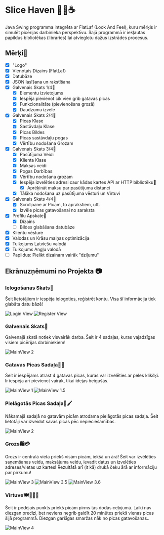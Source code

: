 # Slice Haven 🍕🏪☕
Java Swing programma integrēta ar FlatLaf (Look And Feel), kuru mērķis ir simulēt picērijas darbinieka perspektīvu.
Šajā programmā ir iekļautas papildus bibliotēkas (libraries) lai atvieglotu dažus izstrādes procesus.

## Mērķi🏹
- [x] "Logo" 
- [x] Vienotais Dizains (FlatLaf)
- [x] Datubāze
- [x] JSON lasīšana un rakstīšana
- [x] Galvenais Skats 1/4🎯
  - [x] Elementu izvietojums 
  - [x] Iespēja pievienot cik vien grib gatavas picas
  - [x] Funkcionalitāte (pievienošana grozā)
  - [x] Daudzumu izvēle
- [x] Galvenais Skats 2/4🎯
  - [x] Picas Klase
  - [x] Sastāvdaļu Klase
  - [x] Picas Bildes
  - [x] Picas sastāvdaļu pogas
  - [x] Vērtību nodošana Grozam
- [x] Galvenais Skats 3/4🎯
  - [x] Pasūtījuma Veidi
  - [x] Klienta Klase
  - [x] Maksas veidi
  - [x] Pogas Darbības 
  - [x] Vērtību nodošana grozam
  - [x] Iespēja izvelēties adresi caur kādas kartes API ar HTTP bibliotēku🎯
    - [x] Aprēķināt maksu par pasūtījuma distanci
  - [x] Tālāka nodošana uz pasūtījuma vēsturi un Virtuvi    
- [x] Galvenais Skats 4/4🎯
  - [x] Scrollpane ar Picām, to aprakstiem, utt.
  - [x] Izvēle picas gatavošanai no saraksta
- [x] Profilu Apskate🎯
  - [x] Dizains
  - [ ] Bildes glabāšana datubāze
- [x] Klientu vēsture    
- [x] Valodas un Krāsu maiņas optimizācija
- [x] Tulkojums Latviešu valodā
- [x] Tulkojums Angļu valodā
- [ ] Papildus: Pielikt dizainam vairāk "dziļumu"
      
## Ekrānuzņēmumi no Projekta 📷
### Ielogošanas Skats🔐
Šeit lietotājiem ir iespēja ielogoties, reģistrēt kontu. Visa šī informācija tiek glabāta datu bāzē!

![Login View](https://github.com/JanisNied/Niedols_Pica/assets/122255186/3b64859f-f6f5-41d8-a1ec-28180f492140)
![Register View](https://github.com/JanisNied/Niedols_Pica/assets/122255186/9ef8bd2d-a491-40fa-a190-7c077870cd83)

### Galvenais Skats📲
Galvenajā skatā notiek visvairāk darba. Šeit ir 4 sadaļas, kuras vajadzīgas visiem picērijas darbiniekiem!

![MainView 2](https://github.com/JanisNied/Niedols_Pica/assets/122255186/c95f6f40-c4da-42d5-a13a-50b7014c7640)

### Gatavas Picas Sadaļa🍕✨
Šeit ir iespējams atrast 4 gatavas picas, kuras var izvelēties ar peles klikšķi. Ir iespēja arī pievienot vairāk, tikai idejas beigušās.

![MainView 1](https://github.com/JanisNied/Niedols_Pica/assets/122255186/de99bbbb-09af-4492-8a9c-959020cc1301)
![MainView 1.5](https://github.com/JanisNied/Niedols_Pica/assets/122255186/c6cc3655-b086-4b13-8633-73cb9897f483)

### Pielāgotās Picas Sadaļa🍕🖌️
Nākamajā sadaļā no gatavām picām atrodama pielāgotās picas sadaļa. Šeit lietotāji var izveidot savas picas pēc nepieciešamības.

![MainView 2](https://github.com/JanisNied/Niedols_Pica/assets/122255186/94f09c9e-af38-4e2e-8158-73e439df4f91)

### Grozs🛍️💳
Grozs ir centralā vieta priekš visām picām, iekšā un ārā! Šeit var izvēlēties saņemšanas veidu, maksājuma veidu, ievadit datus un izvelēties adreses/vietas uz kartes!
Rezultātā arī (it kā) drukā čeku ārā ar informāciju par pirkumu!

![MainView 3](https://github.com/JanisNied/Niedols_Pica/assets/122255186/078a85f4-7809-46f7-b9ed-062f3cd10559)
![MainView 3.5](https://github.com/JanisNied/Niedols_Pica/assets/122255186/f978bb06-270e-4b2f-a3e3-eb12626d4536)
![MainView 3.6](https://github.com/JanisNied/Niedols_Pica/assets/122255186/629d380a-3ceb-475b-bd45-45fa04c866e4)

### Virtuve🍽️👩🏻‍🍳
Šeit ir pedējais punkts priekš picām pirms tās dodās ceļojumā. Laiki nav diezgan precīzi, bet neviens negrib gaidīt 20 minūtes priekš vienas picas šijā programmā.
Diezgan garšīgas smaržas nāk no picas gatavošanas..

![MainView 4](https://github.com/JanisNied/Niedols_Pica/assets/122255186/24911cf7-65de-4918-a42c-dcc407bb120e)


